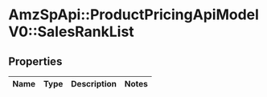 # AmzSpApi::ProductPricingApiModelV0::SalesRankList

## Properties
Name | Type | Description | Notes
------------ | ------------- | ------------- | -------------

